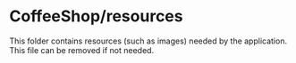 # CoffeeShop/resources

This folder contains resources (such as images) needed by the application. This file can
be removed if not needed.
